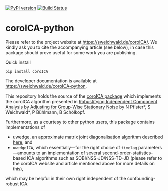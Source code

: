 [![PyPI version](https://badge.fury.io/py/coroICA.svg)](https://badge.fury.io/py/coroICA)
[![Build Status](https://travis-ci.org/sweichwald/coroICA-python.svg?branch=master)](https://travis-ci.org/sweichwald/coroICA-python)

# coroICA-python

Please refer to the project website at https://sweichwald.de/coroICA/.
We kindly ask you to cite the accompanying article (see below), in case this package should prove useful for some work you are publishing.

Quick install

    pip install coroICA

The developer documentation is available at https://sweichwald.de/coroICA-python.

This repository holds the source of the [coroICA package](https://pypi.org/project/coroICA/) which implements the coroICA algorithm presented in
[Robustifying Independent Component Analysis by Adjusting for Group-Wise Stationary Noise](https://arxiv.org/abs/1806.01094) by N Pfister*, S Weichwald*, P Bühlmann, B Schölkopf.

Furthermore, as a courtesy to other python users, this package contains implementations of
* uwedge, an approximate matrix joint diagonalisation algorithm described [here](https://doi.org/10.1109/TSP.2008.2009271), and
* `uwedgeICA`, which essentially—for the right choice of `timelag` parameters—amounts to an implementation of several second-order-statistics-based ICA algorithms such as SOBI/NSS-JD/NSS-TD-JD (please refer to the coroICA website and article mentioned above for more details on this),

which may be helpful in their own right independent of the confounding-robust ICA.
